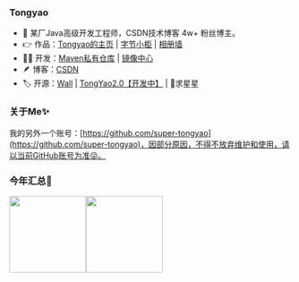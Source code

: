 ### Tongyao
- 🥳 某厂Java高级开发工程师，CSDN技术博客 4w+ 粉丝博主。
- 👉 作品：[Tongyao的主页](https://ityao.cn) | [字节小柜](http://store.ityao.cn/) | [相册墙](https://wall.ityao.cn/)
- 🧑‍💻 开发：[Maven私有仓库](https://maven.ityao.cn/repository/maven-public/) | [镜像中心](https://mirrors.ityao.cn/)
- 🪶 博客：[CSDN](https://blog.csdn.net/u014641168)
- 🏷️ 开源：[Wall](https://github.com/zhang-tong-yao) | [TongYao2.0【开发中】](https://gitee.com/Super_TongYao/TongYao2.0) | 🌟求星星

### 关于Me✨

我的另外一个账号：[https://github.com/super-tongyao](https://github.com/super-tongyao)，因部分原因，不得不放弃维护和使用，请以当前GitHub账号为准😜。

### 今年汇总👏

<img align="" height="137px" src="https://github-readme-stats.vercel.app/api?username=zhang-tong-yao&hide_title=true&hide_border=true&show_icons=true&include_all_commits=true&line_height=21&bg_color=0,EC6C6C,FFD479,FFFC79,73FA79&theme=graywhite&locale=cn" /><img align="" height="137px" src="https://github-readme-stats.vercel.app/api/top-langs/?username=zhang-tong-yao&hide_title=true&hide_border=true&layout=compact&bg_color=0,73FA79,73FDFF,D783FF&theme=graywhite&locale=cn" />

